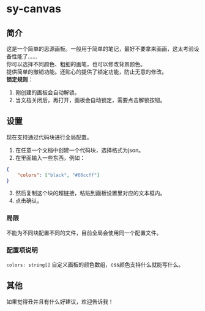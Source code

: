 # sy-canvas
## 简介
这是一个简单的思源画板。一般用于简单的笔记，最好不要拿来画画，这太考验设备性能了……  
你可以选择不同颜色、粗细的画笔，也可以修改背景颜色。  
提供简单的撤销功能。还贴心的提供了锁定功能，防止无意的修改。  
**锁定规则**：  
1. 刚创建的画板会自动解锁。
2. 当文档关闭后，再打开，画板会自动锁定，需要点击解锁按钮。

## 设置
现在支持通过代码块进行全局配置。  
1. 在任意一个文档中创建一个代码块，选择格式为json。  
2. 在里面输入一些东西，例如：

```json
{
    "colors": ["black", "#66ccff"]
}
```
3. 然后复制这个块的超链接，粘贴到画板设置里对应的文本框内。  
4. 点击确认。
### 局限
不能为不同块配置不同的文件，目前全局会使用同一个配置文件。

### 配置项说明
`colors: string[]` 自定义画板的颜色数组，css颜色支持什么就能写什么。

## 其他
如果觉得丑并且有什么好建议，欢迎告诉我！
